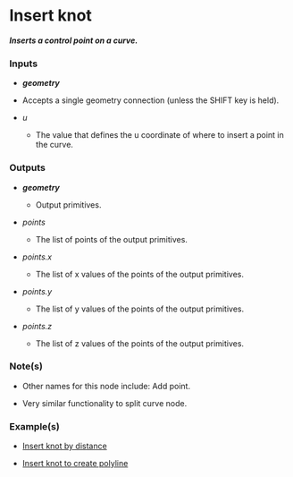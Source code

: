 # Insert knot

**_Inserts a control point on a curve._**


### Inputs

* **_geometry_**

 * Accepts a single geometry connection (unless the SHIFT key is held).

* _u_

  * The value that defines the u coordinate of where to insert a point in the curve.


### Outputs

* **_geometry_**

  * Output primitives.

* _points_

  * The list of points of the output primitives.

* _points.x_

  * The list of x values of the points of the output primitives.

* _points.y_

  * The list of y values of the points of the output primitives.

* _points.z_

  * The list of z values of the points of the output primitives.


### Note(s)

* Other names for this node include: Add point.

* Very similar functionality to split curve node.


### Example(s)

* <a href="https://creator.trimble.com/graph?assetURI=whp:4d0ee07f-1d23-41a2-bd20-4e7a85b9652d&version=latest" target="_blank">Insert knot by distance</a>

* <a href="https://creator.trimble.com/graph?assetURI=whp:0d867031-2f75-45ce-b9b7-53152d8f29d4&version=latest" target="_blank">Insert knot to create polyline</a>
